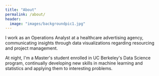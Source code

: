 ```yaml
---
title: "About"
permalink: /about/
header:
  image: "images/backgroundpic1.jpg"
---
```


I work as an Operations Analyst at a healthcare advertising agency, communicating insights through data visualizations regarding resourcing and project management.  

At night, I'm a Master's student enrolled in UC Berkeley's Data Science program, continually developing new skills in machine learning and statistics and applying them to interesting problems.
